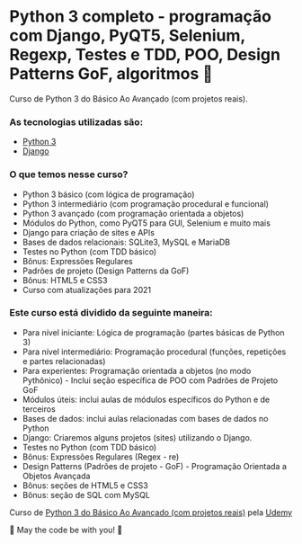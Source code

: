 # Python 3 completo - programação com Django, PyQT5, Selenium, Regexp, Testes e TDD, POO, Design Patterns GoF, algoritmos 🚀
Curso de Python 3 do Básico Ao Avançado (com projetos reais). 

### As tecnologias utilizadas são:
* [Python 3](https://www.java.com/pt-BR/)
* [Django](https://www.java.com/pt-BR/)

### O que temos nesse curso?
* Python 3 básico (com lógica de programação)
* Python 3 intermediário (com programação procedural e funcional)
* Python 3 avançado (com programação orientada a objetos)
* Módulos do Python, como PyQT5 para GUI, Selenium e muito mais
* Django para criação de sites e APIs
* Bases de dados relacionais: SQLite3, MySQL e MariaDB
* Testes no Python (com TDD básico)
* Bônus: Expressões Regulares
* Padrões de projeto (Design Patterns da GoF)
* Bônus: HTML5 e CSS3
* Curso com atualizações para 2021

### Este curso está dividido da seguinte maneira:

* Para nível iniciante: Lógica de programação (partes básicas de Python 3)
* Para nível intermediário: Programação procedural (funções, repetições e partes relacionadas)
* Para experientes: Programação orientada a objetos (no modo Pythônico) - Inclui seção específica de POO com Padrões de Projeto GoF
* Módulos úteis: inclui aulas de módulos específicos do Python e de terceiros
* Bases de dados: inclui aulas relacionadas com bases de dados no Python
* Django: Criaremos alguns projetos (sites) utilizando o Django.
* Testes no Python (com TDD básico)
* Bônus: Expressões Regulares (Regex - re)
* Design Patterns (Padrões de projeto - GoF) - Programação Orientada a Objetos Avançada
* Bônus: seções de HTML5 e CSS3
* Bônus: seção de SQL com MySQL

Curso de [Python 3 do Básico Ao Avançado (com projetos reais)](https://www.udemy.com/course/python-3-do-zero-ao-avancado/) pela  [Udemy](https://www.udemy.com/)

🚀 May the code be with you! 🚀


